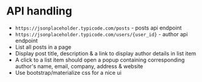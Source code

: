 # API handling

- `https://jsonplaceholder.typicode.com/posts` - posts api endpoint
- `https://jsonplaceholder.typicode.com/users/{user_id}` - author api endpoint
- List all posts in a page
- Display post title, description & a link to display author details in list item
- A click to a list item should open a popup containing corresponding author's name, email, company, address & website
- Use bootstrap/materialize css for a nice ui
